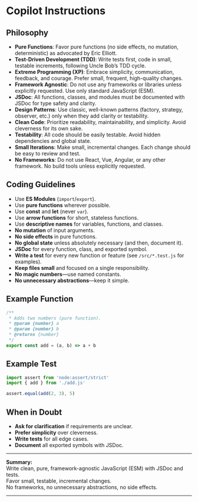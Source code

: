 # Copilot Instructions

## Philosophy

- **Pure Functions**: Favor pure functions (no side effects, no mutation, deterministic) as advocated by Eric Elliott.
- **Test-Driven Development (TDD)**: Write tests first, code in small, testable increments, following Uncle Bob’s TDD cycle.
- **Extreme Programming (XP)**: Embrace simplicity, communication, feedback, and courage. Prefer small, frequent, high-quality changes.
- **Framework Agnostic**: Do not use any frameworks or libraries unless explicitly requested. Use only standard JavaScript (ESM).
- **JSDoc**: All functions, classes, and modules must be documented with JSDoc for type safety and clarity.
- **Design Patterns**: Use classic, well-known patterns (factory, strategy, observer, etc.) only when they add clarity or testability.
- **Clean Code**: Prioritize readability, maintainability, and simplicity. Avoid cleverness for its own sake.
- **Testability**: All code should be easily testable. Avoid hidden dependencies and global state.
- **Small Iterations**: Make small, incremental changes. Each change should be easy to review and test.
- **No Frameworks**: Do not use React, Vue, Angular, or any other framework. No build tools unless explicitly requested.

## Coding Guidelines

- Use **ES Modules** (`import`/`export`).
- Use **pure functions** wherever possible.
- Use **const** and **let** (never `var`).
- Use **arrow functions** for short, stateless functions.
- Use **descriptive names** for variables, functions, and classes.
- **No mutation** of input arguments.
- **No side effects** in pure functions.
- **No global state** unless absolutely necessary (and then, document it).
- **JSDoc** for every function, class, and exported symbol.
- **Write a test** for every new function or feature (see `/src/*.test.js` for examples).
- **Keep files small** and focused on a single responsibility.
- **No magic numbers**—use named constants.
- **No unnecessary abstractions**—keep it simple.

## Example Function

```js
/**
 * Adds two numbers (pure function).
 * @param {number} a
 * @param {number} b
 * @returns {number}
 */
export const add = (a, b) => a + b
```

## Example Test

```js
import assert from 'node:assert/strict'
import { add } from './add.js'

assert.equal(add(2, 3), 5)
```

## When in Doubt

- **Ask for clarification** if requirements are unclear.
- **Prefer simplicity** over cleverness.
- **Write tests** for all edge cases.
- **Document** all exported symbols with JSDoc.

---

**Summary:**  
Write clean, pure, framework-agnostic JavaScript (ESM) with JSDoc and tests.  
Favor small, testable, incremental changes.  
No frameworks, no unnecessary abstractions, no side effects.

---

